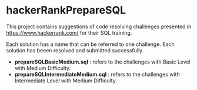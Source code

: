 # hackerRankPrepareSQL

This project contains suggestions of code resolving challenges presented in https://www.hackerrank.com/ for their SQL training. 

Each solution has a name that can be referred to one challenge. Each solution has beeen resolved and submitted successfully. 

 - **prepareSQLBasicMedium.sql** : refers to the challenges with Basic Level with Medium Difficulty.
 - **prepareSQLIntermediateMedium.sql** : refers to the challenges with Intermediate Level with Medium Difficulty.
